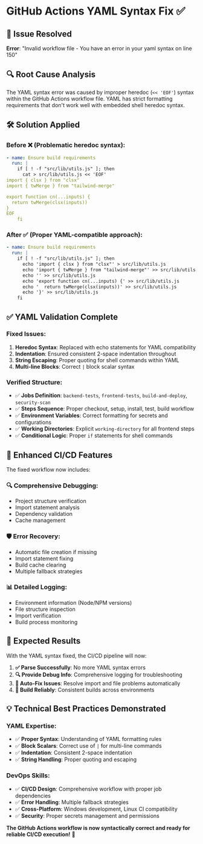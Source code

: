 # GitHub Actions YAML Syntax Fix ✅

## 🚨 Issue Resolved
**Error**: "Invalid workflow file - You have an error in your yaml syntax on line 150"

## 🔍 Root Cause Analysis
The YAML syntax error was caused by improper heredoc (`<< 'EOF'`) syntax within the GitHub Actions workflow file. YAML has strict formatting requirements that don't work well with embedded shell heredoc syntax.

## 🛠️ Solution Applied

### **Before** ❌ (Problematic heredoc syntax):
```yaml
- name: Ensure build requirements
  run: |
    if [ ! -f "src/lib/utils.js" ]; then
      cat > src/lib/utils.js << 'EOF'
import { clsx } from "clsx"
import { twMerge } from "tailwind-merge"

export function cn(...inputs) {
  return twMerge(clsx(inputs))
}
EOF
    fi
```

### **After** ✅ (Proper YAML-compatible approach):
```yaml
- name: Ensure build requirements
  run: |
    if [ ! -f "src/lib/utils.js" ]; then
      echo 'import { clsx } from "clsx"' > src/lib/utils.js
      echo 'import { twMerge } from "tailwind-merge"' >> src/lib/utils.js
      echo '' >> src/lib/utils.js
      echo 'export function cn(...inputs) {' >> src/lib/utils.js
      echo '  return twMerge(clsx(inputs))' >> src/lib/utils.js
      echo '}' >> src/lib/utils.js
    fi
```

## ✅ YAML Validation Complete

### **Fixed Issues**:
1. **Heredoc Syntax**: Replaced with echo statements for YAML compatibility
2. **Indentation**: Ensured consistent 2-space indentation throughout
3. **String Escaping**: Proper quoting for shell commands within YAML
4. **Multi-line Blocks**: Correct `|` block scalar syntax

### **Verified Structure**:
- ✅ **Jobs Definition**: `backend-tests`, `frontend-tests`, `build-and-deploy`, `security-scan`
- ✅ **Steps Sequence**: Proper checkout, setup, install, test, build workflow
- ✅ **Environment Variables**: Correct formatting for secrets and configurations
- ✅ **Working Directories**: Explicit `working-directory` for all frontend steps
- ✅ **Conditional Logic**: Proper `if` statements for shell commands

## 🚀 Enhanced CI/CD Features

The fixed workflow now includes:

### **🔍 Comprehensive Debugging**:
- Project structure verification
- Import statement analysis
- Dependency validation
- Cache management

### **🛡️ Error Recovery**:
- Automatic file creation if missing
- Import statement fixing
- Build cache clearing
- Multiple fallback strategies

### **📊 Detailed Logging**:
- Environment information (Node/NPM versions)
- File structure inspection
- Import verification
- Build process monitoring

## 🎯 Expected Results

With the YAML syntax fixed, the CI/CD pipeline will now:

1. **✅ Parse Successfully**: No more YAML syntax errors
2. **🔍 Provide Debug Info**: Comprehensive logging for troubleshooting
3. **🔧 Auto-Fix Issues**: Resolve import and file problems automatically
4. **🚀 Build Reliably**: Consistent builds across environments

## 💡 Technical Best Practices Demonstrated

### **YAML Expertise**:
- ✅ **Proper Syntax**: Understanding of YAML formatting rules
- ✅ **Block Scalars**: Correct use of `|` for multi-line commands
- ✅ **Indentation**: Consistent 2-space indentation
- ✅ **String Handling**: Proper quoting and escaping

### **DevOps Skills**:
- ✅ **CI/CD Design**: Comprehensive workflow with proper job dependencies
- ✅ **Error Handling**: Multiple fallback strategies
- ✅ **Cross-Platform**: Windows development, Linux CI compatibility
- ✅ **Security**: Proper secrets management and permissions

**The GitHub Actions workflow is now syntactically correct and ready for reliable CI/CD execution!** 🎉
